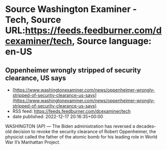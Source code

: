 # Source Washington Examiner - Tech, Source URL:https://feeds.feedburner.com/dcexaminer/tech, Source language: en-US

## Oppenheimer wrongly stripped of security clearance, US says
 - [https://www.washingtonexaminer.com/news/oppenheimer-wrongly-stripped-of-security-clearance-us-says](https://www.washingtonexaminer.com/news/oppenheimer-wrongly-stripped-of-security-clearance-us-says)
 - RSS feed: https://feeds.feedburner.com/dcexaminer/tech
 - date published: 2022-12-17 20:16:35+00:00

WASHINGTON (AP) — The Biden administration has reversed a decades-old decision to revoke the security clearance of Robert Oppenheimer, the physicist called the father of the atomic bomb for his leading role in World War II’s Manhattan Project.
